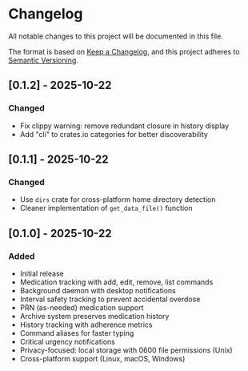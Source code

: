 # Changelog

All notable changes to this project will be documented in this file.

The format is based on [Keep a Changelog](https://keepachangelog.com/en/1.0.0/),
and this project adheres to [Semantic Versioning](https://semver.org/spec/v2.0.0.html).

## [0.1.2] - 2025-10-22

### Changed
- Fix clippy warning: remove redundant closure in history display
- Add "cli" to crates.io categories for better discoverability

## [0.1.1] - 2025-10-22

### Changed
- Use `dirs` crate for cross-platform home directory detection
- Cleaner implementation of `get_data_file()` function

## [0.1.0] - 2025-10-22

### Added
- Initial release
- Medication tracking with add, edit, remove, list commands
- Background daemon with desktop notifications
- Interval safety tracking to prevent accidental overdose
- PRN (as-needed) medication support
- Archive system preserves medication history
- History tracking with adherence metrics
- Command aliases for faster typing
- Critical urgency notifications
- Privacy-focused: local storage with 0600 file permissions (Unix)
- Cross-platform support (Linux, macOS, Windows)
